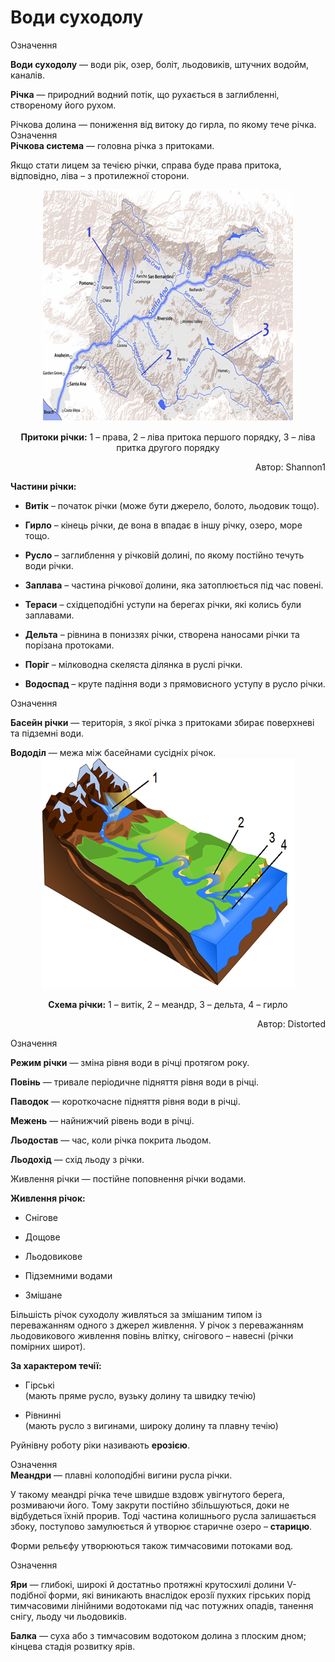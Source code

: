 Води суходолу
=============
<div class="eoz-wrap">
<span class="eoz">Означення</span>
<div class="eoz-text">
<p><b>Води суходолу</b> — води рiк, озер, болiт, льодовикiв, штучних водойм, каналiв.</p>
<p><b>Рiчка</b> — природний водний потiк, що рухається в заглибленнi, створеному його рухом.</p
<b>Рiчкова долина</b> — пониження від витоку до гирла, по якому тече річка.
</div>
</div>

<div class="eoz-wrap">
<span class="eoz">Означення</span>
<div class="eoz-text">
<b>Рiчкова система</b> — головна рiчка з притоками.
</div>
</div>

Якщо стати лицем за течією річки, справа буде права притока, відповідно,
ліва – з протилежної сторони.

<div align="center">
<img src="3-7.png">
<p><b>Притоки річки:</b> 1 – права, 2 – ліва притока першого порядку, 3 – ліва притка другого порядку</p>
</div>
<p align="right">Автор: <span class="p1">Shannon1</span></p>

**Частини річки:**

-   **Витік** – початок річки (може бути джерело, болото,
    льодовик тощо).

-   **Гирло** – кінець річки, де вона в впадає в іншу річку, озеро,
    море тощо.

-   **Русло** – заглиблення у річковій долині, по якому постійно течуть
    води річки.

-   **Заплава** – частина річкової долини, яка затоплюється під
    час повені.

-   **Тераси** – східцеподібні уступи на берегах річки, які колись
    були заплавами.

-   **Дельта** – рівнина в пониззях річки, створена наносами річки та
    порізана протоками.

-   **Поріг** – мілководна скеляста ділянка в руслі річки.

-   **Водоспад** – круте падіння води з прямовисного уступу в
    русло річки.

<div class="eoz-wrap">
<span class="eoz">Означення</span>
<div class="eoz-text">
<p><b>Басейн рiчки</b> — територiя, з якої рiчка з притоками збирає поверхневi та пiдземнi води.</p>
<b>Вододiл</b> — межа мiж басейнами сусiднiх рiчок.
</div>
</div>

<div align="center">
<img src="3-8.png"/>
<p><b>Схема річки:</b> 1 – витік, 2 – меандр, 3 – дельта, 4 – гирло</p>
</div>
<p align="right">Автор: <span class="p1">Distorted</span></p>

<div class="eoz-wrap">
<span class="eoz">Означення</span>
<div class="eoz-text">
<p><b>Режим рiчки</b> — змiна рiвня води в рiчцi протягом року.</p>
<p><b>Повiнь</b> — тривале перiодичне пiдняття рiвня води в рiчцi.</p>
<p><b>Паводок</b> — короткочасне пiдняття рiвня води в рiчцi.</p>
<p><b>Межень</b> — найнижчий рiвень води в рiчцi.</p>
<p><b>Льодостав</b> — час, коли рiчка покрита льодом.</p>
<p><b>Льодохiд</b> — схiд льоду з рiчки.</p>
Живлення рiчки — постiйне поповнення рiчки водами.
</div>
</div>

**Живлення річок:**

-   Снігове

-   Дощове

-   Льодовикове

-   Підземними водами

-   Змішане

Більшість річок суходолу живляться за змішаним типом із переважанням
одного з джерел живлення. У річок з переважанням льодовикового живлення
повінь влітку, снігового – навесні (річки помірних широт).

**За характером течії:**

-   Гірські\
    (мають пряме русло, вузьку долину та швидку течію)

-   Рівнинні\
    (мають русло з вигинами, широку долину та плавну течію)

Руйнівну роботу ріки називають **ерозією**.

<div class="eoz-wrap">
<span class="eoz">Означення</span>
<div class="eoz-text">
<b>Меандри</b> — плавнi колоподiбнi вигини русла рiчки.
</div>
</div>

У такому меандрі річка тече швидше вздовж увігнутого берега, розмиваючи
його. Тому закрути постійно збільшуються, доки не відбудеться їхній
прорив. Тоді частина колишнього русла залишається збоку, поступово
замулюється й утворює старичне озеро – **старицю**.

Форми рельєфу утворюються також тимчасовими потоками вод.

<div class="eoz-wrap">
<span class="eoz">Означення</span>
<div class="eoz-text">
<p><b>Яри</b> — глибокi, широкi й достатньо протяжнi крутосхилi долини V-подiбної
форми, якi виникають внаслiдок ерозiї пухких гiрських порiд тимчасовими лiнiйними водотоками пiд час потужних опадiв, танення снiгу, льоду чи льодовикiв.</p>
<b>Балка</b> — суха або з тимчасовим водотоком долина з плоским дном; кiнцева
стадiя розвитку ярiв.
</div>
</div>